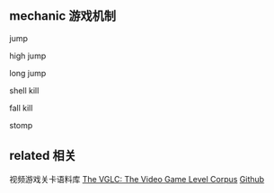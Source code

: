 ## mechanic 游戏机制

jump

high jump

long jump

shell kill

fall kill

stomp



## related 相关

视频游戏关卡语料库 [The VGLC: The Video Game Level Corpus](https://arxiv.org/abs/1606.07487)  [Github](https://github.com/TheVGLC/TheVGLC)

